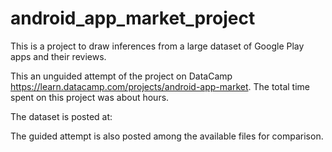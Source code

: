 # android_app_market_project
This is a project to draw inferences from a large dataset of Google Play apps and their reviews.

This an unguided attempt of the project on DataCamp https://learn.datacamp.com/projects/android-app-market. The total time spent on this project was about hours.

The dataset is posted at:

The guided attempt is also posted among the available files for comparison.
